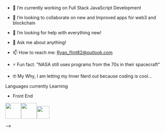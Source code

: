- 🔭 I’m currently working on Full Stack JavaScript Development
- 👯 I’m looking to collaborate on new and Improved apps for web3 and blockchain
- 🤔 I’m looking for help with everything new! 
- 💬 Ask me about anything!
- 📫 How to reach me: Ryan_flint82@outlook.com
- ⚡ Fun fact: "NASA still uses programs from the 70s in their spacecraft"

- 🤓 My Why, I am letting my Inner Nerd out because coding is cool...

Languages currently Learning

- Front End 
<div>
<img src="https://cdn.jsdelivr.net/gh/devicons/devicon/icons/html5/html5-original-wordmark.svg" height= 50px; style="display:inline;" /><img src="https://cdn.jsdelivr.net/gh/devicons/devicon/icons/css3/css3-original-wordmark.svg" height= 50px; style="display:inline;"/><img src="https://cdn.jsdelivr.net/gh/devicons/devicon/icons/javascript/javascript-original.svg" height= 40px/></div>

-->
